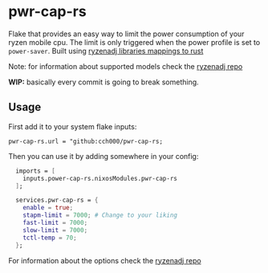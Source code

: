 # pwr-cap-rs

Flake that provides an easy way to limit the power consumption of your ryzen mobile cpu.
The limit is only triggered when the power profile is set to `power-saver`.
Built using [ryzenadj libraries mappings to rust](https://crates.io/crates/libryzenadj)

Note: for information about supported models check the 
[ryzenadj repo](https://github.com/FlyGoat/RyzenAdj)

**WIP:** basically every commit is going to break something.

## Usage

First add it to your system flake inputs:

`pwr-cap-rs.url = "github:cch000/pwr-cap-rs;`

Then you can use it by adding somewhere in your config:

```nix
  imports = [
    inputs.power-cap-rs.nixosModules.pwr-cap-rs
  ];

  services.pwr-cap-rs = {
    enable = true;
    stapm-limit = 7000; # Change to your liking
    fast-limit = 7000;
    slow-limit = 7000;
    tctl-temp = 70;
  };
```

For information about the options check the 
[ryzenadj repo](https://github.com/FlyGoat/RyzenAdj)
